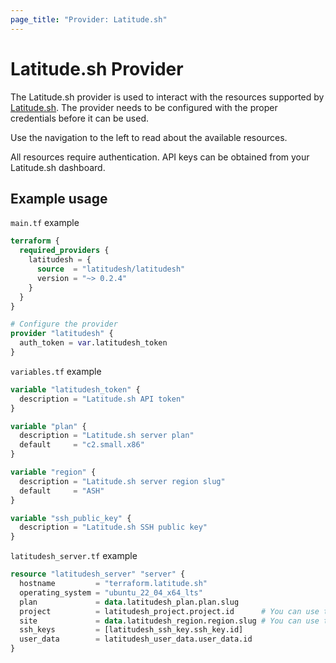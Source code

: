 ```yaml
---
page_title: "Provider: Latitude.sh"
---
```


# Latitude.sh Provider

The Latitude.sh provider is used to interact with the resources supported by [Latitude.sh](https://www.latitude.sh). The provider needs to be configured with the proper credentials before it can be used.

Use the navigation to the left to read about the available resources.

All resources require authentication. API keys can be obtained from your Latitude.sh dashboard.

## Example usage

`main.tf` example

```terraform
terraform {
  required_providers {
    latitudesh = {
      source  = "latitudesh/latitudesh"
      version = "~> 0.2.4"
    }
  }
}

# Configure the provider
provider "latitudesh" {
  auth_token = var.latitudesh_token
}
```

`variables.tf` example

```terraform
variable "latitudesh_token" {
  description = "Latitude.sh API token"
}

variable "plan" {
  description = "Latitude.sh server plan"
  default     = "c2.small.x86"
}

variable "region" {
  description = "Latitude.sh server region slug"
  default     = "ASH"
}

variable "ssh_public_key" {
  description = "Latitude.sh SSH public key"
}
```

`latitudesh_server.tf` example

```terraform
resource "latitudesh_server" "server" {
  hostname         = "terraform.latitude.sh"
  operating_system = "ubuntu_22_04_x64_lts"
  plan             = data.latitudesh_plan.plan.slug
  project          = latitudesh_project.project.id      # You can use the project id or slug
  site             = data.latitudesh_region.region.slug # You can use the site id or slug
  ssh_keys         = [latitudesh_ssh_key.ssh_key.id]
  user_data        = latitudesh_user_data.user_data.id
}
```